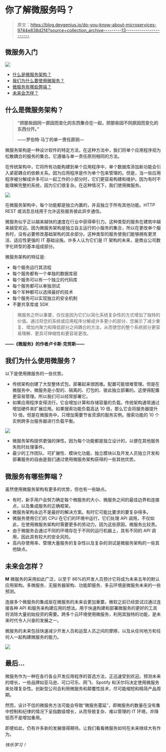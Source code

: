 # 你了解微服务吗？

> 原文：<https://blog.devgenius.io/do-you-know-about-microservices-9744e838d2f4?source=collection_archive---------13----------------------->

## 微服务入门

![](img/a3586aa39424c36efc70cf7821ea28b2.png)

*   [什么是微服务架构？](https://medium.com/p/9744e838d2f4#062d)
*   [我们为什么要使用微服务？](https://medium.com/p/9744e838d2f4#081f)
*   [微服务有哪些弊端？](https://medium.com/p/9744e838d2f4#7a17)
*   [未来会怎样？](https://medium.com/p/9744e838d2f4#8612)

## 什么是微服务架构？

> **“把那些因同一原因而变化的东西集合在一起，把那些因不同原因而变化的东西分开。”**
> 
> **——罗伯特·马丁的单一责任原则—**

微服务架构是一种设计软件的特定方法，在这种方法中，我们将单个应用程序视为松散耦合的服务的集合。它遵循与单一责任原则相同的方法。

在传统架构中，它将所有功能构建到单个应用程序中，单个数据库添加新功能会引入紧密耦合的依赖关系。因为应用程序是作为单个包来管理的。但是，当一些应用程序被分解成许多可以一起工作的小部分时，它们更容易构建和维护。因为有时不能理解完整的系统，因为它们很复杂。在这种情况下，我们使用微服务。

![](img/81712ded19871eea269b5f42366f8697.png)

在微服务架构中，每个功能都是独立内置的，并且独立于所有其他功能。HTTP REST 或消息总线用于允许这些服务彼此异步通信。

微服务似乎正以越来越快的速度在行业中获得牵引力。这种类型的服务在建筑中越来越受欢迎。因为微服务架构是独立自主运行的小服务的集合，所以在更改单个服务时，没有必要修改基础架构的其余部分。这种类型的服务使我们能够拥有更灵活、适应性更强的 IT 基础设施。许多人认为它们是 IT 架构的未来，是商业公司数字化转型的基本组成部分。

微服务架构的特征是:

*   每个服务运行其流程
*   每个服务都有一个单独的数据库层
*   每个服务可以有一个独立的代码库
*   每个服务都可以单独测试
*   每个军种都可以选择最好的技术
*   每个服务可以实现独立的安全机制
*   不要共享库或 SDK

> 微服务之所以重要，仅仅是因为它们以简化系统复杂性的方式增加了独特的价值。通过将您的系统或应用程序分解成许多更小的部分，您展示了减少重复、增加内聚力和降低部分之间耦合的方法，从而使您的整个系统部分更容易理解、更具可伸缩性和更容易更改。

**——《微服务》的作者卢卡斯·克劳斯——**

## 我们为什么使用微服务？

以下是使用微服务的一些优势。

*   传统架构创建了大型整体式包，部署起来很困难。配置可能很难管理。但是在微服务中，微服务是小型的、隔离的、打包的、彼此独立部署的。这使得配置更容易管理。所以我们可以经常部署它。
*   如果应用程序变得流行，它会增加计算和存储容量的负载。传统架构通常通过增加硬件来扩展应用。如果搜索功能负载高达 10 倍，那么它会将服务器提升 10 倍。但是在微服务中，只增加需要节省资源的服务实例。搜索功能的 10 个实例跨多台服务器进行负载平衡。

![](img/716fc65009ce6fcb5ac1108ead51817e.png)

*   微服务架构提供更强的弹性。因为每个功能都是独立设计的，以便在其他服务失败时处理事件。
*   最少的工作团队、可扩展性、模块化功能、独立模块以及开发人员独立开发和部署服务的自由是我们通过使用微服务架构获得的一些其他优势。

## 微服务有哪些弊端？

虽然使用微服务架构有更多的优势，但也有一些缺点。

*   有时，新手用户会努力确定每个微服务的大小、微服务之间的最佳边界和连接点，以及集成服务的正确框架。
*   微服务架构永远不是最好的解决方案。有时它可能比要求的要复杂得多。
*   微服务使用它们的 CPU 在它们的环境中运行，它们处理 API 调用，不仅如此，在使用微服务架构时需要更多的劳动力。因为这些原因，微服务比较贵。
*   由于微服务会通过不同的环境存在于不同的运行机器上，具有不同的 API 调用，因此具有较大的安全风险。
*   高内存使用率、管理大量服务的复杂性以及复杂的测试是微服务架构的一些其他缺点。

## 未来会怎样？

**M** 微服务的采用如此广泛，以至于 86%的开发人员预计它将成为未来五年的默认应用架构。多微服务、无服务器架构、功能即服务、多云环境是微服务未来的一些预测。

连接多个微服务的集成层在微服务的未来会更加重要。微软之前已经尝试过通过连接各种 API 和服务来构建应用的想法。用于快速构建和部署微服务的更好的工具将消除大量初始投资的需要。跨多个云环境使用微服务，利用其独特的功能，是未来时代令人兴奋的发展之一。

微服务的未来包括快速减少开发人员和运营人员之间的摩擦，以及从任何地方和任何人一起构建微服务的能力。

![](img/1cc469a590df68f1c6b69ee6a998cc4a.png)

## 最后…

微服务作为一种在各行各业开发应用程序的首选方法，正迅速受到欢迎。预测未来的增长，一些品牌如亚马逊、可口可乐、网飞、Spotify 和沃尔玛决定使用微服务来处理复杂性。创新型公司会利用微服务和颠覆性技术，尽可能缩短和精简产品周期。

然而，设计不佳的微服务方法可能会导致“微服务蔓延”，即微服务的数量在没有集中控制和纪律的情况下呈指数级增长，从而导致复杂、难以管理的 IT 环境，并降低而不是增加重用。

即便如此，仍有许多新的发展值得期待。让我们看看微服务如何在未来继续大有作为。

*快乐学习！*